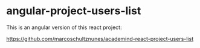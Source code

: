 # angular-project-users-list

This is an angular version of this react project:

https://github.com/marcoschultznunes/academind-react-project-users-list
